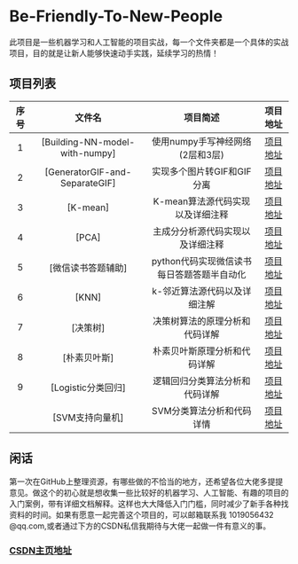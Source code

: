 # Be-Friendly-To-New-People
此项目是一些机器学习和人工智能的项目实战，每一个文件夹都是一个具体的实战项目，目的就是让新人能够快速动手实践，延续学习的热情！

## 项目列表

| 序号 |             文件名             |             项目简述             |                           项目地址                           |
| :--: | :----------------------------: | :------------------------------: | :----------------------------------------------------------: |
|  1   | [Building-NN-model-with-numpy] | 使用numpy手写神经网络(2层和3层)  | [项目地址](https://github.com/lzx1019056432/Be-Friendly-To-New-People/tree/master/Building-NN-model-with-numpy) |
|  2   | [GeneratorGIF-and-SeparateGIF] |    实现多个图片转GIF和GIF分离    | [项目地址](https://github.com/lzx1019056432/Be-Friendly-To-New-People/tree/master/GeneratorGIF-and-SeparateGIF) |
|  3   |            [K-mean]            | K-mean算法源代码实现以及详细注释 | [项目地址](https://github.com/lzx1019056432/Be-Friendly-To-New-People/tree/master/K-mean) |
|  4   |             [PCA]              | 主成分分析源代码实现以及详细注释 | [项目地址](https://github.com/lzx1019056432/Be-Friendly-To-New-People/tree/master/PCA) |
|  5   |             [微信读书答题辅助]              |python代码实现微信读书每日答题答题半自动化 | [项目地址](https://github.com/lzx1019056432/Be-Friendly-To-New-People/tree/master/%E5%BE%AE%E4%BF%A1%E8%AF%BB%E4%B9%A6%E7%AD%94%E9%A2%98%E8%BE%85%E5%8A%A9) |
|  6   |             [KNN]              | k-邻近算法源代码以及详细注解 | [项目地址](https://github.com/lzx1019056432/Be-Friendly-To-New-People/tree/master/KNN) |
| 7 | [决策树] | 决策树算法的原理分析和代码详解 | [项目地址](https://github.com/lzx1019056432/Be-Friendly-To-New-People/tree/master/%E5%86%B3%E7%AD%96%E6%A0%91) |
| 8 | [朴素贝叶斯] | 朴素贝叶斯原理分析和代码详解 | [项目地址](https://github.com/lzx1019056432/Be-Friendly-To-New-People/tree/master/朴素贝叶斯) |
| 9 | [Logistic分类回归] | 逻辑回归分类算法分析和代码详解 | [项目地址](https://github.com/lzx1019056432/Be-Friendly-To-New-People/tree/master/Logistic回归算法) |
|  | [SVM支持向量机] | SVM分类算法分析和代码详情 | [项目地址](https://github.com/lzx1019056432/Be-Friendly-To-New-People/tree/master/SVM支持向量机) |





## 闲话

第一次在GitHub上整理资源，有哪些做的不恰当的地方，还希望各位大佬多提提意见。做这个的初心就是想收集一些比较好的机器学习、人工智能、有趣的项目的入门案例，带有详细文档解释。这样也大大降低入门门槛，同时减少了新手各种找资料的时间。如果有愿意一起完善这个项目的，可以邮箱联系我 1019056432 @qq.com,或者通过下方的CSDN私信我期待与大佬一起做一件有意义的事。
### [CSDN主页地址](https://blog.csdn.net/lzx159951)

